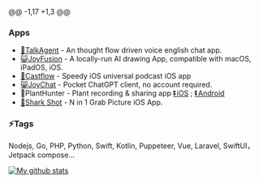
@@ -1,17 +1,3 @@
### Apps	
* [👩TalkAgent](https://apps.apple.com/app/id6472412023) - An thought flow driven voice english chat app.	
* [😺JoyFusion](https://apps.apple.com/app/id1572179241) - A locally-run AI drawing App, compatible with macOS, iPadOS, iOS.	
* [🎵Castflow](https://apps.apple.com/app/id1572179241) - Speedy iOS universal podcast iOS app	
* [😸JoyChat](https://apps.apple.com/app/joychat-pocket-ai-chat/id6446176892) - Pocket ChatGPT client, no account required.	
* 🌵PlantHunter - Plant recording & sharing app [⏬iOS](https://apps.apple.com/us/app/id1610134206) ; [⏬Android](https://play.google.com/store/apps/details?id=com.planthunter.app)	
* [🦈Shark Shot](https://apps.apple.com/app/id1590075896) - N in 1 Grab Picture iOS App.	

### ⚡Tags	
Nodejs, Go, PHP, Python, Swift, Kotlin, Puppeteer, Vue, Laravel, SwiftUI，Jetpack compose...

<a href="https://github.com/anuraghazra/github-readme-stats">
  <img align="center" src="https://github-readme-stats.anuraghazra1.vercel.app/api?username=jiangdi0924&layout=compact&show_icons=true&line_height=27&count_private=true" alt="My github stats" />

</a>  


<!--
**jiangdi0924/jiangdi0924** is a ✨ _special_ ✨ repository because its `README.md` (this file) appears on your GitHub profile.

[![ReadMe Card](https://github-readme-stats.vercel.app/api/pin/?username=jiangdi0924&repo=github-readme-stats)](https://github.com/jiangdi0924/github-readme-stats)

Here are some ideas to get you started:

- 🔭 I’m currently working on ...
- 🌱 I’m currently learning ...
- 👯 I’m looking to collaborate on ...
- 🤔 I’m looking for help with ...
- 💬 Ask me about ...
- 📫 How to reach me: ...
- 😄 Pronouns: ...
- ⚡ Fun fact: ...
-->
